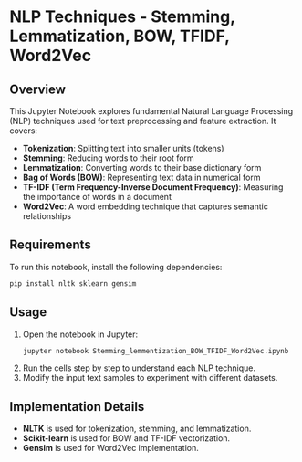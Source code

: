 # NLP Techniques - Stemming, Lemmatization, BOW, TFIDF, Word2Vec

## Overview
This Jupyter Notebook explores fundamental Natural Language Processing (NLP) techniques used for text preprocessing and feature extraction. It covers:

- **Tokenization**: Splitting text into smaller units (tokens)
- **Stemming**: Reducing words to their root form
- **Lemmatization**: Converting words to their base dictionary form
- **Bag of Words (BOW)**: Representing text data in numerical form
- **TF-IDF (Term Frequency-Inverse Document Frequency)**: Measuring the importance of words in a document
- **Word2Vec**: A word embedding technique that captures semantic relationships

## Requirements
To run this notebook, install the following dependencies:

```bash
pip install nltk sklearn gensim
```

## Usage
1. Open the notebook in Jupyter:
   ```bash
   jupyter notebook Stemming_lemmentization_BOW_TFIDF_Word2Vec.ipynb
   ```
2. Run the cells step by step to understand each NLP technique.
3. Modify the input text samples to experiment with different datasets.

## Implementation Details
- **NLTK** is used for tokenization, stemming, and lemmatization.
- **Scikit-learn** is used for BOW and TF-IDF vectorization.
- **Gensim** is used for Word2Vec implementation.

